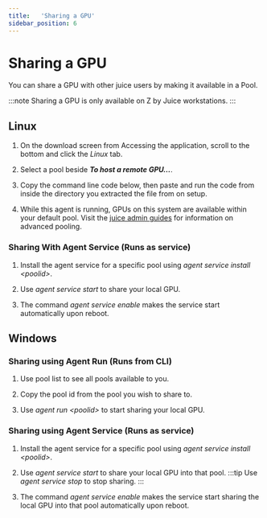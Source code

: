 ```yaml
---
title:   'Sharing a GPU'
sidebar_position: 6
---
```

# Sharing a GPU

You can share a GPU with other juice users by making it available in a Pool.

:::note
Sharing a GPU is only available on Z by Juice workstations. 
:::
 

## Linux 

1. On the download screen from Accessing the application, scroll to the bottom and click the *Linux* tab. 

2. Select a pool beside ***To host a remote GPU…***. 

3. Copy the command line code below, then paste and run the code from inside the directory you extracted the file from on setup. 

4. While this agent is running, GPUs on this system are available within your default pool.  Visit the [juice admin guides](/docs/boost/admin/managing-pools/creating-pool.md) for information on advanced pooling. 
 

### Sharing With Agent Service (Runs as service) 

1. Install the agent service for a specific pool using *agent service install &lt;poolid&gt;*.

2. Use *agent service start* to share your local GPU.

3. The command *agent service enable* makes the service start automatically upon reboot.


## Windows 

### Sharing using Agent Run (Runs from CLI) 

1. Use pool list to see all pools available to you. 

2. Copy the pool id from the pool you wish to share to. 

3. Use *agent run &lt;poolid&gt;* to start sharing your local GPU. 

 

### Sharing using Agent Service (Runs as service) 

1. Install the agent service for a specific pool using *agent service install &lt;poolid&gt;*. 

2. Use *agent service start* to share your local GPU into that pool. 
    :::tip
    Use *agent service stop* to stop sharing.
    :::

3. The command *agent service enable* makes the service start sharing the local GPU into that pool automatically upon reboot. 
 
